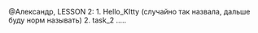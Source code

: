 @Александр,
LESSON 2: 1. Hello_KItty (cлучайно так назвала, дальше буду норм называть)
          2. task_2
          .....
